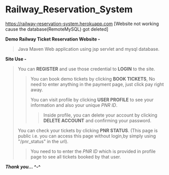 # Railway_Reservation_System
https://railway-reservation-system.herokuapp.com [Website not working cause the database(RemoteMySQL) got deleted]

**Demo Railway Ticket Reservation Website -**
> Java Maven Web application using jsp servlet and mysql database.

**Site Use -**
>You can **REGISTER** and use those credential to **LOGIN** to the site.
>
>>You can book demo tickets by clicking **BOOK TICKETS**, No need to enter anything in the payment page, just click pay right away.
>>
>>You can visit profile by clicking **USER PROFILE** to see your information and also your unique *PNR ID*.
>>>
>>>Inside profile, you can delete your account by clicking **DELETE ACCOUNT** and confirming your password.
>
>You can check your tickets by clicking **PNR STATUS**. (This page is public i.e. you can access this page without login,by simply using "/pnr_status" in the url).
>>
>>You need to to enter the *PNR ID* which is provided in profile page to see all tickets booked by that user.


**_Thank you..._ ^-^**

